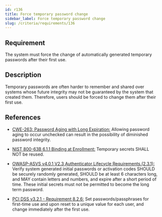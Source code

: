 ```yaml
---
id: r136
title: Force temporary password change
sidebar_label: Force temporary password change
slug: /criteria/requirements/136
---
```


## Requirement

The system must force the change
of automatically generated temporary passwords
after their first use.

## Description

Temporary passwords are often harder to remember
and shared over systems
whose future integrity may not be guaranteed
by the system that created them.
Therefore,
users should be forced
to change them
after their first use.

## References

- [CWE-263: Password Aging with Long Expiration:](https://cwe.mitre.org/data/definitions/263.html)
  Allowing password aging to occur unchecked
  can result in the possibility
  of diminished password integrity.

- [NIST 800-63B 6.1.1 Binding at Enrollment:](https://pages.nist.gov/800-63-3/sp800-63b.html)
  Temporary secrets SHALL NOT be reused.

- [OWASP-ASVS v4.0.1 V2.3 Authenticator Lifecycle Requirements.(2.3.1):](https://owasp.org/www-pdf-archive/OWASP_Application_Security_Verification_Standard_4.0-en.pdf)
  Verify system generated initial passwords
  or activation codes
  SHOULD be securely randomly generated,
  SHOULD be at least 6 characters long,
  and MAY contain letters and numbers,
  and expire after a short period of time.
  These initial secrets must not be permitted
  to become the long term password.

- [PCI DSS v3.2.1 - Requirement 8.2.6:](https://www.pcisecuritystandards.org/documents/PCI_DSS_v3-2-1.pdf)
  Set passwords/passphrases for first-time use
  and upon reset to a unique value
  for each user,
  and change immediately
  after the first use.
